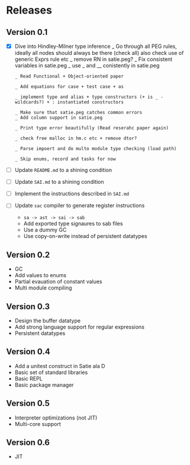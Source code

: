 # Releases

## Version 0.1

* [x] Dive into Hindley-Milner type inference
      _ Go through all PEG rules, ideally all nodes should always be there (check all)
        also check use of generic Exprs rule etc
      _ remove RN in satie.peg?
      _ Fix consistent variables in satie.peg
      _ use _ and __ conistently in satie.peg



      _ Read Functional + Object-oriented paper

      _ Add equations for case + test case + as

      _ implement type and alias + type constructors (+ is _ - wildcards?) + : instantiated constructors

      _ Make sure that satie.peg catches common errors
      _ Add column support in satie.peg

      _ Print type error beautifully (Read reserahc paper again)

      _ check free malloc in hm.c etc + remove dtor?

      _ Parse impoert and do multo module type checking (load path)

      _ Skip enums, record and tasks for now


* [ ] Update `README.md` to a shining condition
* [ ] Update `SAI.md` to a shining condition
* [ ] Implement the instructions described in `SAI.md`
* [ ] Update `sac` compiler to generate register instructions
  - `sa -> ast -> sai -> sab`
  - Add exported type signaures to sab files
  - Use a dummy GC
  - Use copy-on-write instead of persistent datatypes

## Version 0.2

* GC
* Add values to enums
* Partial evauation of constant values
* Multi module compiling

## Version 0.3

* Design the buffer datatype
* Add strong language support for regular expressions
* Persistent datatypes

## Version 0.4

* Add a unitest construct in Satie ala D
* Basic set of standard libraries
* Basic REPL
* Basic package manager

## Version 0.5

* Interpreter optimizations (not JIT)
* Multi-core support

## Version 0.6

* JIT
